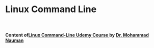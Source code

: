 # Linux Command Line
<br>
<h4> Content of<a href="https://www.udemy.com/course/linux-command-line-zero-to-expert/" target="_blank">Linux Command-Line Udemy Course </a> by <a href="https://recluze.net/" target="_blank"> Dr. Mohammad Nauman</a>
